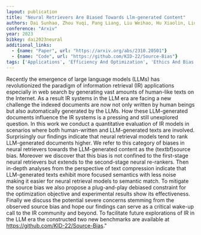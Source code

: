 ```yaml
---
layout: publication
title: "Neural Retrievers Are Biased Towards Llm-generated Content"
authors: Dai Sunhao, Zhou Yuqi, Pang Liang, Liu Weihao, Hu Xiaolin, Liu Yong, Zhang Xiao, Wang Gang, Xu Jun
conference: "Arxiv"
year: 2023
bibkey: dai2023neural
additional_links:
  - {name: "Paper", url: "https://arxiv.org/abs/2310.20501"}
  - {name: "Code", url: "https://github.com/KID-22/Source-Bias"}
tags: ['Applications', 'Efficiency And Optimization', 'Ethics And Bias', 'Fine Tuning', 'Has Code']
---
```

Recently the emergence of large language models (LLMs) has revolutionized the paradigm of information retrieval (IR) applications especially in web search by generating vast amounts of human-like texts on the Internet. As a result IR systems in the LLM era are facing a new challenge the indexed documents are now not only written by human beings but also automatically generated by the LLMs. How these LLM-generated documents influence the IR systems is a pressing and still unexplored question. In this work we conduct a quantitative evaluation of IR models in scenarios where both human-written and LLM-generated texts are involved. Surprisingly our findings indicate that neural retrieval models tend to rank LLM-generated documents higher. We refer to this category of biases in neural retrievers towards the LLM-generated content as the (textbf)source bias. Moreover we discover that this bias is not confined to the first-stage neural retrievers but extends to the second-stage neural re-rankers. Then in-depth analyses from the perspective of text compression indicate that LLM-generated texts exhibit more focused semantics with less noise making it easier for neural retrieval models to semantic match. To mitigate the source bias we also propose a plug-and-play debiased constraint for the optimization objective and experimental results show its effectiveness. Finally we discuss the potential severe concerns stemming from the observed source bias and hope our findings can serve as a critical wake-up call to the IR community and beyond. To facilitate future explorations of IR in the LLM era the constructed two new benchmarks are available at https://github.com/KID-22/Source-Bias."
